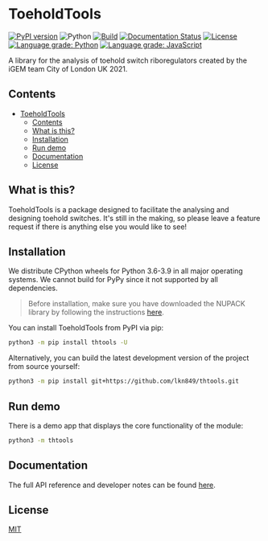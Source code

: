 # ToeholdTools
[![PyPI version](https://img.shields.io/pypi/v/thtools?style=flat-square)](https://pypi.org/project/thtools/)
![Python](https://img.shields.io/pypi/pyversions/thtools?style=flat-square)
[![Build](https://img.shields.io/github/workflow/status/lkn849/thtools/Build?style=flat-square)](https://github.com/lkn849/thtools/actions/workflows/autowheel.yml)
[![Documentation Status](https://img.shields.io/readthedocs/thtools?style=flat-square)](https://thtools.readthedocs.io/)
[![License](https://img.shields.io/pypi/l/thtools.svg?style=flat-square)](LICENSE)
[![Language grade: Python](https://img.shields.io/lgtm/grade/python/g/lkn849/thtools.svg?logo=lgtm&style=flat-square)](https://lgtm.com/projects/g/lkn849/thtools/context:python)
[![Language grade: JavaScript](https://img.shields.io/lgtm/grade/javascript/g/lkn849/thtools.svg?logo=lgtm&style=flat-square)](https://lgtm.com/projects/g/lkn849/thtools/context:javascript)

A library for the analysis of toehold switch riboregulators created by the iGEM team City of London UK 2021.

## Contents
- [ToeholdTools](#toeholdtools)
  - [Contents](#contents)
  - [What is this?](#what-is-this)
  - [Installation](#installation)
  - [Run demo](#run-demo)
  - [Documentation](#documentation)
  - [License](#license)
  
## What is this?
ToeholdTools is a package designed to facilitate the analysing and designing toehold switches.
It's still in the making, so please leave a feature request
if there is anything else you would like to see!
## Installation
We distribute CPython wheels for Python 3.6-3.9 in all major operating systems.
We cannot build for PyPy since it not supported by all dependencies.

>Before installation, make sure you have downloaded the NUPACK library by following the instructions
[here](https://piercelab-caltech.github.io/nupack-docs/start/#installation-requirements).

You can install ToeholdTools from PyPI via pip:
```bash
python3 -m pip install thtools -U
```

Alternatively, you can build the latest development version of the project from source yourself:
```bash
python3 -m pip install git+https://github.com/lkn849/thtools.git
```

## Run demo
There is a demo app that displays the core functionality of the module:
```bash
python3 -m thtools
```

## Documentation
The full API reference and developer notes can be found [here](thtools.readthedocs.io).

## License
[MIT](LICENSE)
